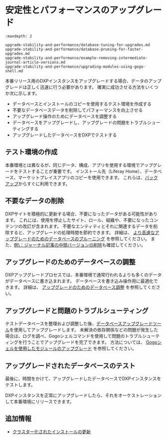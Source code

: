 # 安定性とパフォーマンスのアップグレード

```{toctree}
:maxdepth: 2

upgrade-stability-and-performance/database-tuning-for-upgrades.md
upgrade-stability-and-performance/database-pruning-for-faster-upgrades.md
upgrade-stability-and-performance/example-removing-intermediate-journal-article-versions.md
upgrade-stability-and-performance/upgrading-modules-using-gogo-shell.md
```

本番リリース用のDXPインスタンスをアップグレードする場合、データのアップグレードは正しく迅速に行う必要があります。 確実に成功させる方法をいくつか次に示します。

* データベースとインストールのコピーを使用するテスト環境を作成する
* 不要なデータベースデータを削除してパフォーマンスを向上させる
* アップグレード操作のためにデータベースを調整する
* データベースをアップグレードし、アップグレードの問題をトラブルシューティングする
* アップグレードしたデータベースをDXPでテストする

## テスト環境の作成

本番環境とは異なるが、同じデータ、構成、アプリを使用する環境でアップグレードをテストすることが重要です。 インストール先（Liferay Home）、データベース、マーケットプレイスアプリのコピーを使用できます。 これらは、[バックアップ](../maintaining-a-liferay-installation/backing-up.md)からすぐに利用できます。

## 不要なデータの削除

DXPサイトを積極的に更新する場合、不要になったデータがある可能性があります。 これには、使用を停止したサイト、ロール、組織や、不要になったコンテンツの改訂が含まれます。 不要なエンティティとそれに関連するデータを削除すると、アップグレードの処理時間を節約できます。 詳細は、 [より高速なアップグレードのためのデータベースのプルーニング](./upgrade-stability-and-performance/database-pruning-for-faster-upgrades.md) を参照してください。 また、[例\：ジャーナル記事の中間バージョンの削除](./upgrade-stability-and-performance/example-removing-intermediate-journal-article-versions.md)も確認してください。

## アップグレードのためのデータベースの調整

DXPアップグレードプロセスでは、本番環境で通常行われるよりも多くのデータがデータベースに書き込まれます。 データベースを書き込み操作用に最適化できます。 詳細は、 [アップグレードのためのデータベース調整](./upgrade-stability-and-performance/database-tuning-for-upgrades.md) を参照してください。

## アップグレードと問題のトラブルシューティング

テストデータベースを整理および調整した後、[データベースアップグレードツール](./upgrade-basics/using-the-database-upgrade-tool.md)を使用してアップグレードします。 未解決の依存関係などの問題が発生した場合は、ログを調べ、Gogoシェルコマンドを使用して問題のトラブルシューティングを行うことでアップグレードを完了できます。 方法については、 [Gogoシェルを使用したモジュールのアップグレード](./upgrade-stability-and-performance/upgrading-modules-using-gogo-shell.md) を参照してください。

## アップグレードされたデータベースのテスト

最後に、時間をかけて、アップグレードしたデータベースでDXPインスタンスをテストします。

DXPインスタンスを正常にアップグレードしたら、それをオーケストレーションして本番環境にリリースできます。

## 追加情報

* [クラスター化されたインストールの更新](../maintaining-a-liferay-installation/maintaining-clustered-installations.md)